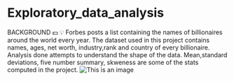 # Exploratory_data_analysis
BACKGROUND :dollar:  :bulb:
Forbes posts a list containing the names of  billionaires around the world every year. The dataset used in this project contains names, ages, net worth,
industry,rank and country of every billionaire. Analysis done attempts to understand the shape of the data. 
Mean,standard deviations, five number summary, skweness are some of the stats computed in the project.
![This is an image](https://thumbor.forbes.com/thumbor/1500x0/smart/filters:format(jpeg)/https%3A%2F%2Fimages.forbes.com%2FBillionaires2021-ListHeader-2%2FBillionaires2021-Desktop-LanderHeader-v2.png)
